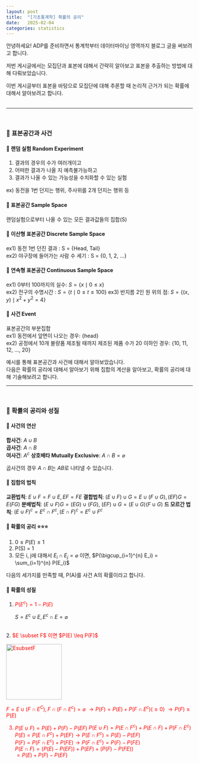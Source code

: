 ```yaml
---
layout: post
title:  "[기초통계학] 확률의 공리"
date:   2025-02-04
categories: statistics
---
```

안녕하세요! ADP를 준비하면서 통계학부터 데이터마이닝 영역까지 블로그 글을 써보려고 합니다.   

저번 게시글에서는 모집단과 표본에 대해서 간략히 알아보고 표본을 추출하는 방법에 대해 다뤄보았습니다. 

이번 게시글부터 표본을 바탕으로 모집단에 대해 추론할 때 논리적 근거가 되는 확률에 대해서 알아보려고 합니다.   
<br>

*****

<br>

### 📌 **표본공간과 사건**
#### 📖 **랜덤 실험 Random Experiment**
1. 결과의 경우의 수가 여러개이고
2. 어떠한 결과가 나올 지 예측불가능하고
3. 결과가 나올 수 있는 가능성을 수치화할 수 있는 실험    

ex) 동전을 1번 던지는 행위, 주사위를 2개 던지는 행위 등 

#### 📖 **표본공간 Sample Space**
랜덤실험으로부터 나올 수 있는 모든 결과값들의 집합(S) 

#### 📖 **이산형 표본공간 Discrete Sample Space**
ex1) 동전 1번 던진 결과 : S = {Head, 
Tail}      
ex2) 야구장에 들어가는 사람 수 세기 : S = {0, 1, 2, ...}

#### 📖 **연속형 표본공간 Continuous Sample Space**
ex1) 0부터 100까지의 실수: $S= \{x \mid 0 \leq x \}$       
ex2) 전구의 수명시간 : $S = \{ t \mid 0 \leq t \leq 100 \}$
ex3) 반지름 2인 원 위의 점: $S =\{ (x, y) \mid x^2 + y^2 = 4 \}$


#### 📖 **사건 Event**
표본공간의 부분집합    
ex1) 동전에서 앞면이 나오는 경우: {head}    
ex2) 공정에서 10개 불량품 제조될 때까지 제조된 제품 수가 20 이하인 경우: {10, 11, 12, ..., 20}   


예시를 통해 표본공간과 사건에 대해서 알아보았습니다.   
다음은 확률의 공리에 대해서 알아보기 위해 집합의 계산을 알아보고, 확률의 공리에 대해 기술해보려고 합니다.

*****

<br>

### 📌 **확률의 공리와 성질**

#### 📖 **사건의 연산**
**합사건**: $A \cup B$   
**곱사건**: $A \cap B$   
**여사건**: $A^c$ 
**상호배타 Mutually Exclusive**: $A \cap B = \varnothing$

곱사건의 경우 $A \cap B$는 $AB$로 나타낼 수 있습니다. 

#### 📖 **집합의 법칙**
**교환법칙**: $E \cup F = F \cup E,  EF = FE$
**결합법칙**: $(E \cup F) \cup G = E \cup (F \cup G), (EF)G = E(FG)$
**분배법칙**: $(E \cup F)G = (EG) \cup (FG)$, $(EF) \cup G = (E \cup G)(F \cup G)$
**드 모르간 법칙**: $(E \cup F)^c = E^c \cap F^c, (E \cap F)^c = E^c \cup F^c$

#### 📖 **확률의 공리** ⭐⭐⭐ 
1. $0 \leq P(E) \leq 1$
2. P(S) = 1
3. 모든 i, j에 대해서 $E_i \cap E_j = \varnothing$ 이면, $P(\bigcup_{i=1}^{n} E_i) = \sum_{i=1}^{n} P(E_i)$
   
다음의 세가지를 만족할 때, P(A)를 사건 A의 확률이라고 합니다.

#### 📖 **확률의 성질**
1. <span style="color:red"> $P(E^c) = 1 - P(E)$ </span>
   
    $S =E^c \cup E, E^c \cap E = \varnothing$
<br>
2. <span style="color:red"> $E \subset F$ 이면 $P(E) \leq P(F)$ 
<p align="left"> </span>
<img src="../../image/EsubsetF.png" alt="EsubsetF" height ="150" width="150">
</p>

$F = E \cup (F \cap E^C), F \cap(F \cap E^c) = \varnothing$
$\rightarrow P(F) = P(E) + P(F \cap E^c)(\geq 0)$
$\rightarrow P(F) \geq P(E)$

3. <span style="color:red"> $P(E \cup F) = P(E) + P(F) - P(EF)$ </span>
$P(E\cup F) = P(E \cap F^c) + P(E \cap F) + P(F \cap E^c)$
$P(E) = P(E \cap F^c) + P(EF) \rightarrow P(E \cap F^c) = P(E) - P(EF)$   
$P(F) = P(F \cap E^c) + P(FE) \rightarrow P(F \cap E^c) = P(F) - P(FE)$   
$P(E \cap F) = (P(E) - P(EF)) + P(EF) + (P(F)-P(FE))$  
            $= P(E) + P(F) - P(EF)$


